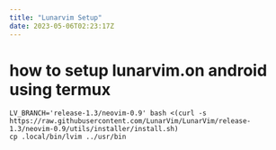 ```yaml
---
title: "Lunarvim Setup"
date: 2023-05-06T02:23:17Z
---
```

# how to setup lunarvim.on android using termux
```
LV_BRANCH='release-1.3/neovim-0.9' bash <(curl -s https://raw.githubusercontent.com/LunarVim/LunarVim/release-1.3/neovim-0.9/utils/installer/install.sh)
cp .local/bin/lvim ../usr/bin
```
